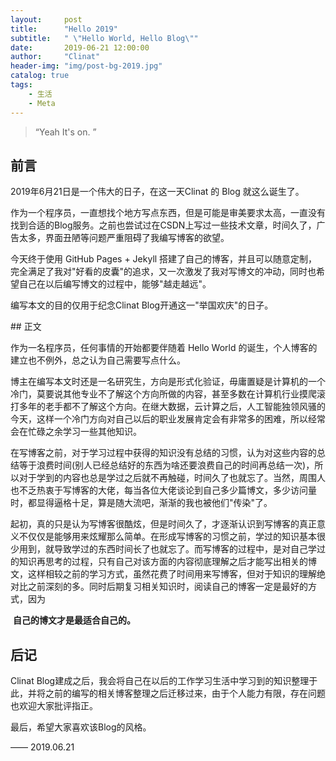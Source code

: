```yaml
---
layout:     post
title:      "Hello 2019"
subtitle:   " \"Hello World, Hello Blog\""
date:       2019-06-21 12:00:00
author:     "Clinat"
header-img: "img/post-bg-2019.jpg"
catalog: true
tags:
    - 生活
    - Meta
---
```


> “Yeah It's on. ”


## 前言

2019年6月21日是一个伟大的日子，在这一天Clinat 的 Blog 就这么诞生了。



作为一个程序员，一直想找个地方写点东西，但是可能是审美要求太高，一直没有找到合适的Blog服务。之前也尝试过在CSDN上写过一些技术文章，时间久了，广告太多，界面丑陋等问题严重阻碍了我编写博客的欲望。

今天终于使用 GitHub Pages + Jekyll 搭建了自己的博客，并且可以随意定制，完全满足了我对"好看的皮囊"的追求，又一次激发了我对写博文的冲动，同时也希望自己在以后编写博文的过程中，能够"越走越远"。



编写本文的目的仅用于纪念Clinat Blog开通这一"举国欢庆"的日子。


<p id = "build"></p>
## 正文

作为一名程序员，任何事情的开始都要伴随着 Hello World 的诞生，个人博客的建立也不例外，总之认为自己需要写点什么。

博主在编写本文时还是一名研究生，方向是形式化验证，毋庸置疑是计算机的一个冷门，莫要说其他专业不了解这个方向所做的内容，甚至多数在计算机行业摸爬滚打多年的老手都不了解这个方向。在继大数据，云计算之后，人工智能独领风骚的今天，这样一个冷门方向对自己以后的职业发展肯定会有非常多的困难，所以经常会在忙碌之余学习一些其他知识。

在写博客之前，对于学习过程中获得的知识没有总结的习惯，认为对这些内容的总结等于浪费时间(别人已经总结好的东西为啥还要浪费自己的时间再总结一次)，所以对于学到的内容也总是学过之后就不再触碰，时间久了也就忘了。当然，周围人也不乏热衷于写博客的大佬，每当各位大佬谈论到自己多少篇博文，多少访问量时，都显得逼格十足，算是随大流吧，渐渐的我也被他们"传染"了。

起初，真的只是认为写博客很酷炫，但是时间久了，才逐渐认识到写博客的真正意义不仅仅是能够用来炫耀那么简单。在形成写博客的习惯之前，学过的知识基本很少用到，就导致学过的东西时间长了也就忘了。而写博客的过程中，是对自己学过的知识再思考的过程，只有自己对该方面的内容彻底理解之后才能写出相关的博文，这样相较之前的学习方式，虽然花费了时间用来写博客，但对于知识的理解绝对比之前深刻的多。同时后期复习相关知识时，阅读自己的博客一定是最好的方式，因为

​																**自己的博文才是最适合自己的。**




## 后记

Clinat Blog建成之后，我会将自己在以后的工作学习生活中学习到的知识整理于此，并将之前的编写的相关博客整理之后迁移过来，由于个人能力有限，存在问题也欢迎大家批评指正。

最后，希望大家喜欢该Blog的风格。

—— 2019.06.21


